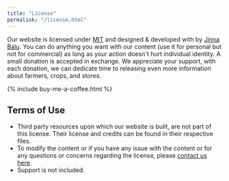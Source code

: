 ```yaml
---
title: "License"
permalink: "/license.html"
---
```


Our website is licensed under [MIT](https://choosealicense.com/licenses/mit/) and designed & developed with by [Jinna Balu](https://jinnabalu.github.io/resume/). You can do anything you want with our content (use it for personal but not for commercial) as long as your action doesn't hurt individual identity. A small donation is accepted in exchange. We appreciate your support, with each donation, we can dedicate time to releasing even more information about farmers, crops, and stores.

{% include buy-me-a-coffee.html %}

## Terms of Use

- Third party resources upon which our website is built, are not part of this license. Their license and credits can be found in their respective files.
- To modify the content or if you have any issue with the content or for any questions or concerns regarding the license, please [contact us here]({{site.baseurl}}/contact.html).
- Support is not included.